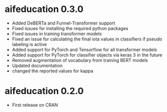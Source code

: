 # aifeducation 0.3.0

-   Added DeBERTa and Funnel-Transformer support
-   Fixed issues for installing the required python packages
-   Fixed issues in training transformer models
-   Fixed an issue for calculating the final iota values in classifiers if pseudo labeling is active
-   Added support for PyTorch and Tensorflow for all transformer models
-   Added support for PyTorch for classifier objects via keras 3 in the future
-   Removed augmentation of vocabulary from training BERT models
-   Updated documentation
-   changed the reported values for kappa

# aifeducation 0.2.0

-   First release on CRAN
